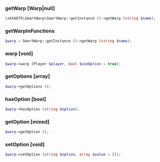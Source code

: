 ### getWarp [Warp|null]

```php
\skh6075\SmartWarp\SmartWarp::getInstance ()->getWarp (string $name);
```

### getWarpInFunctions

```php
$warp = SmartWarp::getInstance ()->getWarp (string $name);
```

### warp [void]

```php
$warp->warp (Player $player, bool $useOption = true);
```

### getOptions [array]

```php
$warp->getOptions ();
```

### hasOption [bool]

```php
$warp->hasOption (string $option);
```

### getOption [mixed]

```php
$warp->getOption ();
```

### setOption [void]

```php
$warp->setOption (string $option, array $value = []);
```
